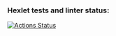 ### Hexlet tests and linter status:
[![Actions Status](https://github.com/webAmoeba/python-project-50/actions/workflows/hexlet-check.yml/badge.svg)](https://github.com/webAmoeba/python-project-50/actions)